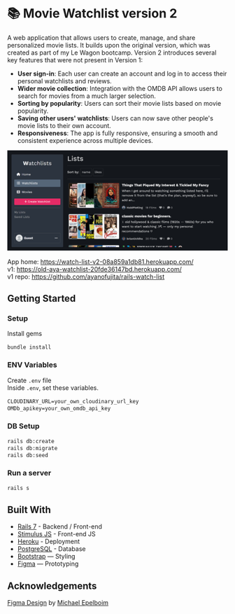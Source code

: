 # 📚 Movie Watchlist version 2

A web application that allows users to create, manage, and share personalized movie lists. It builds upon the original version, which was created as part of my Le Wagon bootcamp. Version 2 introduces several key features that were not present in Version 1:

- **User sign-in**: Each user can create an account and log in to access their personal watchlists and reviews.
- **Wider movie collection**: Integration with the OMDB API allows users to search for movies from a much larger selection.
- **Sorting by popularity**: Users can sort their movie lists based on movie popularity.
- **Saving other users' watchlists**: Users can now save other people's movie lists to their own account.
- **Responsiveness**: The app is fully responsive, ensuring a smooth and consistent experience across multiple devices.


![alt text](https://github.com/ayanofujita/rails-watch-list-v2/blob/master/app/assets/images/movielist2_ss.png?raw=true)

App home: https://watch-list-v2-08a859a1db81.herokuapp.com/
<br>
v1: https://old-aya-watchlist-20fde36147bd.herokuapp.com/
<br>
v1 repo: https://github.com/ayanofujita/rails-watch-list
## Getting Started
### Setup

Install gems
```
bundle install
```

### ENV Variables
Create `.env` file
<br>
Inside `.env`, set these variables.
```
CLOUDINARY_URL=your_own_cloudinary_url_key
OMDb_apikey=your_own_omdb_api_key
```

### DB Setup
```
rails db:create
rails db:migrate
rails db:seed
```

### Run a server
```
rails s
```

## Built With
- [Rails 7](https://guides.rubyonrails.org/) - Backend / Front-end
- [Stimulus JS](https://stimulus.hotwired.dev/) - Front-end JS
- [Heroku](https://heroku.com/) - Deployment
- [PostgreSQL](https://www.postgresql.org/) - Database
- [Bootstrap](https://getbootstrap.com/) — Styling
- [Figma](https://www.figma.com) — Prototyping

## Acknowledgements
[Figma Design](https://www.figma.com/community/file/1121715218417063090/movie-watchlist-project) by [Michael Epelboim](https://www.figma.com/@sdrmike)
